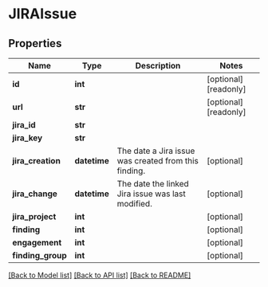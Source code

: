 # JIRAIssue

## Properties
Name | Type | Description | Notes
------------ | ------------- | ------------- | -------------
**id** | **int** |  | [optional] [readonly] 
**url** | **str** |  | [optional] [readonly] 
**jira_id** | **str** |  | 
**jira_key** | **str** |  | 
**jira_creation** | **datetime** | The date a Jira issue was created from this finding. | [optional] 
**jira_change** | **datetime** | The date the linked Jira issue was last modified. | [optional] 
**jira_project** | **int** |  | [optional] 
**finding** | **int** |  | [optional] 
**engagement** | **int** |  | [optional] 
**finding_group** | **int** |  | [optional] 

[[Back to Model list]](../README.md#documentation-for-models) [[Back to API list]](../README.md#documentation-for-api-endpoints) [[Back to README]](../README.md)


